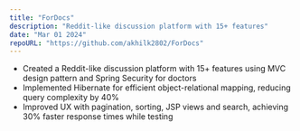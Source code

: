 ```yaml
---
title: "ForDocs"
description: "Reddit-like discussion platform with 15+ features"
date: "Mar 01 2024"
repoURL: "https://github.com/akhilk2802/ForDocs"
---
```


- Created a Reddit-like discussion platform with 15+ features using MVC design pattern and Spring Security for doctors 
- Implemented Hibernate for efficient object-relational mapping, reducing query complexity by 40%
- Improved UX with pagination, sorting, JSP views and search, achieving 30% faster response times while testing

